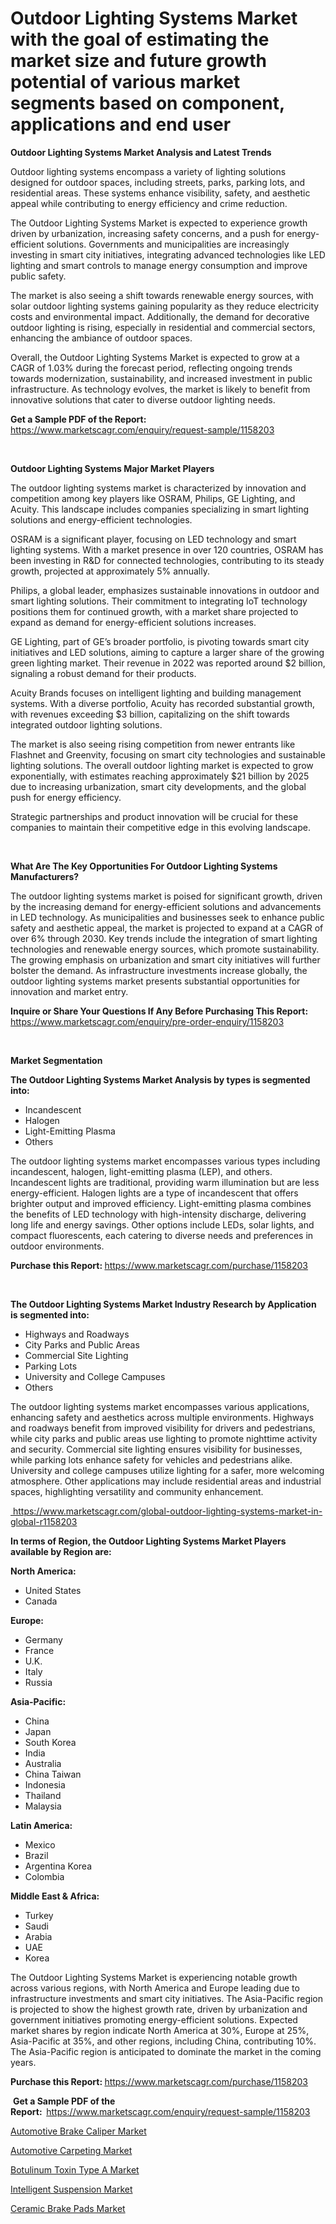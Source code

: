 <p><h1>Outdoor Lighting Systems Market with the goal of estimating the market size and future growth potential of various market segments based on component, applications and end user</h1></p><p><strong>Outdoor Lighting Systems Market Analysis and Latest Trends</strong></p>
<p><p>Outdoor lighting systems encompass a variety of lighting solutions designed for outdoor spaces, including streets, parks, parking lots, and residential areas. These systems enhance visibility, safety, and aesthetic appeal while contributing to energy efficiency and crime reduction. </p><p>The Outdoor Lighting Systems Market is expected to experience growth driven by urbanization, increasing safety concerns, and a push for energy-efficient solutions. Governments and municipalities are increasingly investing in smart city initiatives, integrating advanced technologies like LED lighting and smart controls to manage energy consumption and improve public safety. </p><p>The market is also seeing a shift towards renewable energy sources, with solar outdoor lighting systems gaining popularity as they reduce electricity costs and environmental impact. Additionally, the demand for decorative outdoor lighting is rising, especially in residential and commercial sectors, enhancing the ambiance of outdoor spaces.</p><p>Overall, the Outdoor Lighting Systems Market is expected to grow at a CAGR of 1.03% during the forecast period, reflecting ongoing trends towards modernization, sustainability, and increased investment in public infrastructure. As technology evolves, the market is likely to benefit from innovative solutions that cater to diverse outdoor lighting needs.</p></p>
<p><strong>Get a Sample PDF of the Report:&nbsp;</strong> <a href="https://www.marketscagr.com/enquiry/request-sample/1158203?utm_campaign=2241&utm_medium=2&utm_source=Github&utm_content=ia&utm_term=05022025&utm_id=outdoor-lighting-systems">https://www.marketscagr.com/enquiry/request-sample/1158203</a></p>
<p>&nbsp;</p>
<p><strong>Outdoor Lighting Systems Major Market Players</strong></p>
<p><p>The outdoor lighting systems market is characterized by innovation and competition among key players like OSRAM, Philips, GE Lighting, and Acuity. This landscape includes companies specializing in smart lighting solutions and energy-efficient technologies.</p><p>OSRAM is a significant player, focusing on LED technology and smart lighting systems. With a market presence in over 120 countries, OSRAM has been investing in R&D for connected technologies, contributing to its steady growth, projected at approximately 5% annually. </p><p>Philips, a global leader, emphasizes sustainable innovations in outdoor and smart lighting solutions. Their commitment to integrating IoT technology positions them for continued growth, with a market share projected to expand as demand for energy-efficient solutions increases.</p><p>GE Lighting, part of GE’s broader portfolio, is pivoting towards smart city initiatives and LED solutions, aiming to capture a larger share of the growing green lighting market. Their revenue in 2022 was reported around $2 billion, signaling a robust demand for their products.</p><p>Acuity Brands focuses on intelligent lighting and building management systems. With a diverse portfolio, Acuity has recorded substantial growth, with revenues exceeding $3 billion, capitalizing on the shift towards integrated outdoor lighting solutions.</p><p>The market is also seeing rising competition from newer entrants like Flashnet and Greenvity, focusing on smart city technologies and sustainable lighting solutions. The overall outdoor lighting market is expected to grow exponentially, with estimates reaching approximately $21 billion by 2025 due to increasing urbanization, smart city developments, and the global push for energy efficiency. </p><p>Strategic partnerships and product innovation will be crucial for these companies to maintain their competitive edge in this evolving landscape.</p></p>
<p>&nbsp;</p>
<p><strong>What Are The Key Opportunities For Outdoor Lighting Systems Manufacturers?</strong></p>
<p><p>The outdoor lighting systems market is poised for significant growth, driven by the increasing demand for energy-efficient solutions and advancements in LED technology. As municipalities and businesses seek to enhance public safety and aesthetic appeal, the market is projected to expand at a CAGR of over 6% through 2030. Key trends include the integration of smart lighting technologies and renewable energy sources, which promote sustainability. The growing emphasis on urbanization and smart city initiatives will further bolster the demand. As infrastructure investments increase globally, the outdoor lighting systems market presents substantial opportunities for innovation and market entry.</p></p>
<p><strong>Inquire or Share Your Questions If Any Before Purchasing This Report:</strong> <a href="https://www.marketscagr.com/enquiry/pre-order-enquiry/1158203?utm_campaign=2241&utm_medium=2&utm_source=Github&utm_content=ia&utm_term=05022025&utm_id=outdoor-lighting-systems">https://www.marketscagr.com/enquiry/pre-order-enquiry/1158203</a></p>
<p>&nbsp;</p>
<p><strong>Market Segmentation</strong></p>
<p><strong>The Outdoor Lighting Systems Market Analysis by types is segmented into:</strong></p>
<p><ul><li>Incandescent</li><li>Halogen</li><li>Light-Emitting Plasma</li><li>Others</li></ul></p>
<p><p>The outdoor lighting systems market encompasses various types including incandescent, halogen, light-emitting plasma (LEP), and others. Incandescent lights are traditional, providing warm illumination but are less energy-efficient. Halogen lights are a type of incandescent that offers brighter output and improved efficiency. Light-emitting plasma combines the benefits of LED technology with high-intensity discharge, delivering long life and energy savings. Other options include LEDs, solar lights, and compact fluorescents, each catering to diverse needs and preferences in outdoor environments.</p></p>
<p><strong>Purchase this Report:&nbsp;</strong><a href="https://www.marketscagr.com/purchase/1158203?utm_campaign=2241&utm_medium=2&utm_source=Github&utm_content=ia&utm_term=05022025&utm_id=outdoor-lighting-systems">https://www.marketscagr.com/purchase/1158203</a></p>
<p>&nbsp;</p>
<p><strong>The Outdoor Lighting Systems Market Industry Research by Application is segmented into:</strong></p>
<p><ul><li>Highways and Roadways</li><li>City Parks and Public Areas</li><li>Commercial Site Lighting</li><li>Parking Lots</li><li>University and College Campuses</li><li>Others</li></ul></p>
<p><p>The outdoor lighting systems market encompasses various applications, enhancing safety and aesthetics across multiple environments. Highways and roadways benefit from improved visibility for drivers and pedestrians, while city parks and public areas use lighting to promote nighttime activity and security. Commercial site lighting ensures visibility for businesses, while parking lots enhance safety for vehicles and pedestrians alike. University and college campuses utilize lighting for a safer, more welcoming atmosphere. Other applications may include residential areas and industrial spaces, highlighting versatility and community enhancement.</p></p>
<p><a href="https://www.marketscagr.com/global-outdoor-lighting-systems-market-in-global-r1158203?utm_campaign=2241&utm_medium=2&utm_source=Github&utm_content=ia&utm_term=05022025&utm_id=outdoor-lighting-systems">&nbsp;https://www.marketscagr.com/global-outdoor-lighting-systems-market-in-global-r1158203</a></p>
<p><strong>In terms of Region, the Outdoor Lighting Systems Market Players available by Region are:</strong></p>
<p>
    <p> <strong> North America: </strong>
        <ul>
            <li>United States</li>
            <li>Canada</li>
        </ul>
        </p> 
    <p> <strong> Europe: </strong>
        <ul>
            <li>Germany</li>
            <li>France</li>
            <li>U.K.</li>
            <li>Italy</li>
            <li>Russia</li>
        </ul>
        </p> 
    <p> <strong> Asia-Pacific: </strong>
        <ul>
            <li>China</li>
            <li>Japan</li>
            <li>South Korea</li>
            <li>India</li>
            <li>Australia</li>
            <li>China Taiwan</li>
            <li>Indonesia</li>
            <li>Thailand</li>
            <li>Malaysia</li>
        </ul>
        </p> 
    <p> <strong> Latin America: </strong>
        <ul>
            <li>Mexico</li>
            <li>Brazil</li>
            <li>Argentina Korea</li>
            <li>Colombia</li>
        </ul>
        </p> 
    <p> <strong> Middle East & Africa: </strong>
        <ul>
            <li>Turkey</li>
            <li>Saudi</li>
            <li>Arabia</li>
            <li>UAE</li>
            <li>Korea</li>
        </ul>
    </p>
    </p>
<p><p>The Outdoor Lighting Systems Market is experiencing notable growth across various regions, with North America and Europe leading due to infrastructure investments and smart city initiatives. The Asia-Pacific region is projected to show the highest growth rate, driven by urbanization and government initiatives promoting energy-efficient solutions. Expected market shares by region indicate North America at 30%, Europe at 25%, Asia-Pacific at 35%, and other regions, including China, contributing 10%. The Asia-Pacific region is anticipated to dominate the market in the coming years.</p></p>
<p><strong>Purchase this Report: </strong><a href="https://www.marketscagr.com/purchase/1158203?utm_campaign=2241&utm_medium=2&utm_source=Github&utm_content=ia&utm_term=05022025&utm_id=outdoor-lighting-systems">https://www.marketscagr.com/purchase/1158203</a></p>
<p>&nbsp;<strong>Get a Sample PDF of the Report:&nbsp;&nbsp;</strong><a href="https://www.marketscagr.com/enquiry/request-sample/1158203?utm_campaign=2241&utm_medium=2&utm_source=Github&utm_content=ia&utm_term=05022025&utm_id=outdoor-lighting-systems">https://www.marketscagr.com/enquiry/request-sample/1158203</a></p>
<p><strong></strong></p>
<p><p><a href="https://www.linkedin.com/pulse/automotive-brake-caliper-market-forecast-insights-growth-jubqe?utm_campaign=2241&utm_medium=2&utm_source=Github&utm_content=ia&utm_term=05022025&utm_id=outdoor-lighting-systems">Automotive Brake Caliper Market</a></p><p><a href="https://www.linkedin.com/pulse/detailed-examination-automotive-carpeting-market-size-j9moc?utm_campaign=2241&utm_medium=2&utm_source=Github&utm_content=ia&utm_term=05022025&utm_id=outdoor-lighting-systems">Automotive Carpeting Market</a></p><p><a href="https://www.linkedin.com/pulse/botulinum-toxin-type-market-growth-overview-industry-uuzwf?utm_campaign=2241&utm_medium=2&utm_source=Github&utm_content=ia&utm_term=05022025&utm_id=outdoor-lighting-systems">Botulinum Toxin Type A Market</a></p><p><a href="https://www.linkedin.com/pulse/analyzing-intelligent-suspension-markets-size-share-revenue-9vb2e?utm_campaign=2241&utm_medium=2&utm_source=Github&utm_content=ia&utm_term=05022025&utm_id=outdoor-lighting-systems">Intelligent Suspension Market</a></p><p><a href="https://www.linkedin.com/pulse/analysis-forecast-growing-demand-ceramic-brake-pads-market-m91pc?utm_campaign=2241&utm_medium=2&utm_source=Github&utm_content=ia&utm_term=05022025&utm_id=outdoor-lighting-systems">Ceramic Brake Pads Market</a></p></p>